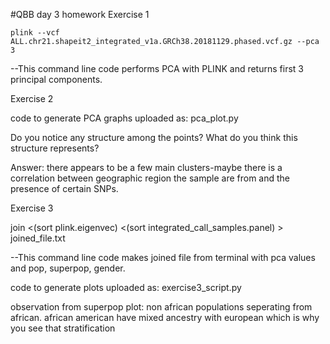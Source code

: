 #QBB day 3 homework
Exercise 1
```
plink --vcf ALL.chr21.shapeit2_integrated_v1a.GRCh38.20181129.phased.vcf.gz --pca 3 
```

--This command line  code performs PCA with PLINK and returns first 3 principal components.

Exercise 2

code to generate PCA graphs uploaded as: pca_plot.py

Do you notice any structure among the points? What do you think this structure represents?

Answer: there appears to be a few main clusters-maybe there is a correlation between geographic region the sample are from and the presence of certain SNPs.



Exercise 3 

join <(sort plink.eigenvec) <(sort integrated_call_samples.panel) > joined_file.txt 

--This command line code makes joined file from terminal with pca values and pop, superpop, gender. 

code to generate plots uploaded as: exercise3_script.py

observation from superpop plot: non african populations seperating from african. african american have mixed ancestry with european which is why you see that stratification 
